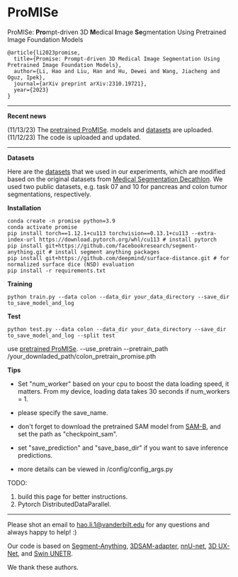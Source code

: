 # ProMISe
ProMISe: **Pro**mpt-driven  3D **M**edical **I**mage **Se**gmentation Using Pretrained Image Foundation Models
```
@article{li2023promise,
  title={Promise: Prompt-driven 3D Medical Image Segmentation Using Pretrained Image Foundation Models},
  author={Li, Hao and Liu, Han and Hu, Dewei and Wang, Jiacheng and Oguz, Ipek},
  journal={arXiv preprint arXiv:2310.19721},
  year={2023}
}
```

---------------------------------
**Recent news**

(11/13/23) The [pretrained ProMISe](https://drive.google.com/drive/folders/1Yol2tIaNYVve6JQ3osg2pjDRgwVeS-IF?usp=sharing). models and [datasets](https://drive.google.com/drive/folders/13uGNb2WQhSQcBQIUhnvYJere1LBYGDsW?usp=sharing) are uploaded.
(11/12/23) The code is uploaded and updated.

---------------------------------
**Datasets**

Here are the [datasets](https://drive.google.com/drive/folders/13uGNb2WQhSQcBQIUhnvYJere1LBYGDsW?usp=sharing) that we used in our experiments, which are modified based on the original datasets from [Medical Segmentation Decathlon](http://medicaldecathlon.com/). We used two public datasets, e.g. task 07 and 10 for pancreas and colon tumor segmentations, respectively. 


**Installation**
```
conda create -n promise python=3.9
conda activate promise
pip install torch==1.12.1+cu113 torchvision==0.13.1+cu113 --extra-index-url https://download.pytorch.org/whl/cu113 # install pytorch
pip install git+https://github.com/facebookresearch/segment-anything.git # install segment anything packages
pip install git+https://github.com/deepmind/surface-distance.git # for normalized surface dice (NSD) evaluation
pip install -r requirements.txt
```

**Training**
```
python train.py --data colon --data_dir your_data_directory --save_dir to_save_model_and_log
```

**Test**

```
python test.py --data colon --data_dir your_data_directory --save_dir to_save_model_and_log --split test
```


use [pretrained ProMISe](https://drive.google.com/drive/folders/1Yol2tIaNYVve6JQ3osg2pjDRgwVeS-IF?usp=sharing).
--use_pretrain --pretrain_path /your_downladed_path/colon_pretrain_promise.pth


**Tips**

- Set "num_worker" based on your cpu to boost the data loading speed, it matters. From my device, loading data takes 30 seconds if num_workers = 1.
- please specify the save_name.
- don't forget to download the pretrained SAM model from [SAM-B](https://dl.fbaipublicfiles.com/segment_anything/sam_vit_b_01ec64.pth), and set the path as "checkpoint_sam".
- set "save_prediction" and "save_base_dir" if you want to save inference predictions.

- more details can be viewed in /config/config_args.py



TODO:
1. build this page for better instructions.
2. Pytorch DistributedDataParallel.

---------------------------------


Please shot an email to hao.li.1@vanderbilt.edu for any questions and always happy to help! :)


Our code is based on [Segment-Anything](https://github.com/facebookresearch/segment-anything), [3DSAM-adapter](https://github.com/med-air/3DSAM-adapter/), [nnU-net](https://github.com/MIC-DKFZ/nnUNet), [3D UX-Net](https://github.com/MASILab/3DUX-Net), and [Swin UNETR](https://github.com/Project-MONAI/tutorials/blob/main/3d_segmentation/swin_unetr_btcv_segmentation_3d.ipynb).

We thank these authors. 

